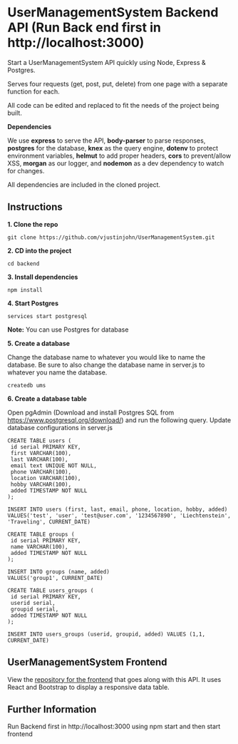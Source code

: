 # UserManagementSystem Backend API (Run Back end first in http://localhost:3000)

Start a UserManagementSystem API quickly using Node, Express & Postgres.

Serves four requests (get, post, put, delete) from one page with a separate function for each.

All code can be edited and replaced to fit the needs of the project being built.

**Dependencies**

We use **express** to serve the API, **body-parser** to parse responses, **postgres** for the database, **knex** as the query engine, **dotenv** to protect environment variables, **helmut** to add proper headers, **cors** to prevent/allow XSS, **morgan** as our logger, and **nodemon** as a dev dependency to watch for changes.

All dependencies are included in the cloned project.

## Instructions

**1. Clone the repo**

```
git clone https://github.com/vjustinjohn/UserManagementSystem.git
```

**2. CD into the project**

```
cd backend
```

**3. Install dependencies**

```
npm install
```

**4. Start Postgres**

```
services start postgresql
```

**Note:** You can use Postgres for database

**5. Create a database**

Change the database name to whatever you would like to name the database. Be sure to also change the database name in server.js to whatever you name the database.

```
createdb ums
```

**6. Create a database table**

Open pgAdmin (Download and install Postgres SQL from https://www.postgresql.org/download/) and run the following query.
Update database configurations in server.js

```
CREATE TABLE users (
 id serial PRIMARY KEY,
 first VARCHAR(100),
 last VARCHAR(100),
 email text UNIQUE NOT NULL,
 phone VARCHAR(100),
 location VARCHAR(100),
 hobby VARCHAR(100),
 added TIMESTAMP NOT NULL
);

INSERT INTO users (first, last, email, phone, location, hobby, added)
VALUES('test', 'user', 'test@user.com', '1234567890', 'Liechtenstein', 'Traveling', CURRENT_DATE)

CREATE TABLE groups (
 id serial PRIMARY KEY,
 name VARCHAR(100),
 added TIMESTAMP NOT NULL
);

INSERT INTO groups (name, added)
VALUES('group1', CURRENT_DATE)

CREATE TABLE users_groups (
 id serial PRIMARY KEY,
 userid serial,
 groupid serial,
 added TIMESTAMP NOT NULL
);

INSERT INTO users_groups (userid, groupid, added) VALUES (1,1, CURRENT_DATE)
```

## UserManagementSystem Frontend
View the [repository for the frontend](https://github.com/vjustinjohn/UserManagementSystem/frontend) that goes along with this API. It uses React and Bootstrap to display a responsive data table.

## Further Information

Run Backend first in http://localhost:3000 using npm start and then start frontend